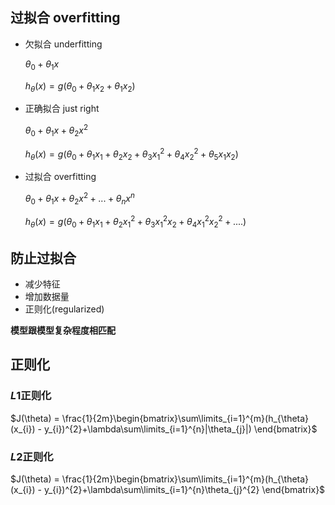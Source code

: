 ## 过拟合 overfitting
- 欠拟合 underfitting

  $\theta_{0} + \theta_{1}x$

  $h_{\theta}(x) = g(\theta_{0}+\theta_{1}x_{2}+\theta_{1}x_{2})$

- 正确拟合 just right

  $\theta_{0} + \theta_{1}x + \theta_{2}x^{2}$

  $h_{\theta}(x) = g(\theta_{0} + \theta_{1}x_{1}+\theta_{2}x_{2}+\theta_{3}x_{1}^{2}+\theta_{4}x_{2}^{2}+\theta_{5}x_{1}x_{2})$
- 过拟合 overfitting

  $\theta_{0} + \theta_{1}x + \theta_{2}x^{2} + ... + \theta_{n}x^{n}$

  $h_{\theta}(x) = g(\theta_{0} + \theta_{1}x_{1} + \theta_{2}x_{1}^{2}+\theta_{3}x_{1}^{2}x_{2}+\theta_{4}x_{1}^{2}x_{2}^{2}+....)$

## 防止过拟合
- 减少特征
- 增加数据量
- 正则化(regularized)

**模型跟模型复杂程度相匹配**

## 正则化
### $L1$正则化
$J(\theta) = \frac{1}{2m}\begin{bmatrix}\sum\limits_{i=1}^{m}(h_{\theta}(x_{i}) - y_{i})^{2}+\lambda\sum\limits_{i=1}^{n}|\theta_{j}|) \end{bmatrix}$

### $L2$正则化
$J(\theta) = \frac{1}{2m}\begin{bmatrix}\sum\limits_{i=1}^{m}(h_{\theta}(x_{i}) - y_{i})^{2}+\lambda\sum\limits_{i=1}^{n}\theta_{j}^{2} \end{bmatrix}$
